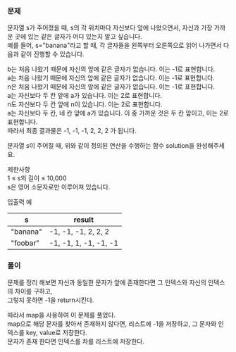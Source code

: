 ### 문제
문자열 s가 주어졌을 때, s의 각 위치마다 자신보다 앞에 나왔으면서, 자신과 가장 가까운 곳에 있는 같은 글자가 어디 있는지 알고 싶습니다.   
예를 들어, s="banana"라고 할 때,  각 글자들을 왼쪽부터 오른쪽으로 읽어 나가면서 다음과 같이 진행할 수 있습니다.   

b는 처음 나왔기 때문에 자신의 앞에 같은 글자가 없습니다. 이는 -1로 표현합니다.   
a는 처음 나왔기 때문에 자신의 앞에 같은 글자가 없습니다. 이는 -1로 표현합니다.   
n은 처음 나왔기 때문에 자신의 앞에 같은 글자가 없습니다. 이는 -1로 표현합니다.  
a는 자신보다 두 칸 앞에 a가 있습니다. 이는 2로 표현합니다.   
n도 자신보다 두 칸 앞에 n이 있습니다. 이는 2로 표현합니다.   
a는 자신보다 두 칸, 네 칸 앞에 a가 있습니다. 이 중 가까운 것은 두 칸 앞이고, 이는 2로 표현합니다.   
따라서 최종 결과물은 -1, -1, -1, 2, 2, 2 가 됩니다.   

문자열 s이 주어질 때, 위와 같이 정의된 연산을 수행하는 함수 solution을 완성해주세요.   

제한사항   
1 ≤ s의 길이 ≤ 10,000   
s은 영어 소문자로만 이루어져 있습니다.   

입출력 예   

|s|result|
|-|-|
|"banana"|	-1, -1, -1, 2, 2, 2|
|"foobar"	|-1, -1, 1, -1, -1, -1|

### 풀이

문제를 정리 해보면 자신과 동일한 문자가 앞에 존재한다면 그 인덱스와 자신의 인덱스의 차이를 구하고,    
그렇지 못하면 -1을 return시킨다.

따라서 map을 사용하여 이 문제를 풀었다.   
map으로 해당 문자를 찾아서 존재하지 않다면, 리스트에 -1을 저장하고, 그 문자와 인덱스를 key, value로 저장한다.   
문자가 존재 한다면 인덱스를 차를 리스트에 저장한다.
